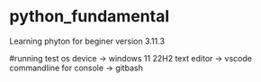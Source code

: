 # python_fundamental
Learning phyton for beginer version 3.11.3

#running test
os device -> windows 11 22H2
text editor -> vscode
commandline for console -> gitbash
